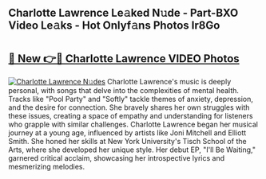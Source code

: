 ## Charlotte Lawrence Le𝚊ked N𝚞de - Part-BXO Video Le𝚊ks - Hot Onlyf𝚊ns Photos Ir8Go

# <h2><a href="http://ac18251.deff.icu/?id=Charlotte+Lawrence">🔗 New 👉🔴 Charlotte Lawrence VIDEO Photos</a></h2>

[![Charlotte Lawrence N𝚞des](https://i.imgur.com/rIISA9y.gif)](http://ac18251.deff.icu/?id=Charlotte+Lawrence)
Charlotte Lawrence's music is deeply personal, with songs that delve into the complexities of mental health. Tracks like "Pool Party" and "Softly" tackle themes of anxiety, depression, and the desire for connection. She bravely shares her own struggles with these issues, creating a space of empathy and understanding for listeners who grapple with similar challenges. Charlotte Lawrence began her musical journey at a young age, influenced by artists like Joni Mitchell and Elliott Smith. She honed her skills at New York University's Tisch School of the Arts, where she developed her unique style. Her debut EP, "I'll Be Waiting," garnered critical acclaim, showcasing her introspective lyrics and mesmerizing melodies.
